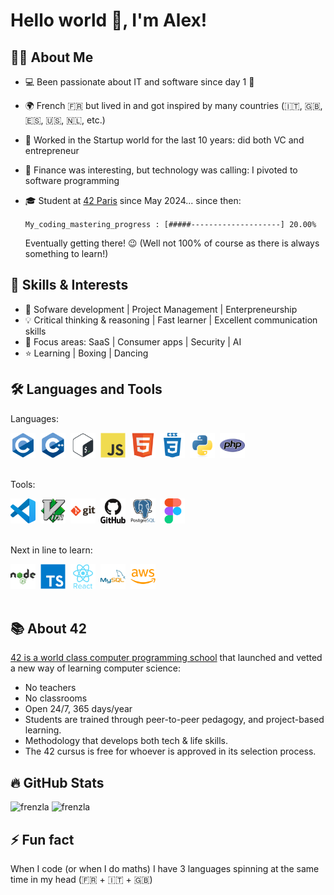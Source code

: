 # Hello world 👋, I'm Alex!

## 👨‍💻 About Me
- 💻 Been passionate about IT and software since day 1 🐣
- 🌍 French 🇫🇷 but lived in and got inspired by many countries (🇮🇹, 🇬🇧, 🇪🇸, 🇺🇸, 🇳🇱, etc.)
- 💼 Worked in the Startup world for the last 10 years: did both VC and entrepreneur
- 🚀 Finance was interesting, but technology was calling: I pivoted to software programming
- 🎓 Student at [42 Paris](https://42.fr/en/homepage/) since May 2024... since then:

    `My_coding_mastering_progress : [#####--------------------] 20.00%`

    Eventually getting there! 😉 (Well not 100% of course as there is always something to learn!)

## 🔧 Skills & Interests
- 💪 Sofware development | Project Management | Enterpreneurship
- 💡 Critical thinking & reasoning | Fast learner | Excellent communication skills
- 🎯 Focus areas: SaaS | Consumer apps | Security | AI
- ⭐️ Learning | Boxing | Dancing

## :hammer_and_wrench: Languages and Tools
Languages:
<div>
  <img src="https://github.com/devicons/devicon/blob/master/icons/c/c-original.svg" title="c" alt="c" width="40" height="40"/>&nbsp;
  <img src="https://github.com/devicons/devicon/blob/master/icons/cplusplus/cplusplus-original.svg" title="cpp" alt="cpp" width="40" height="40"/>&nbsp;
  <img src="https://github.com/devicons/devicon/blob/master/icons/bash/bash-original.svg" title="Bash" alt="Bash" width="40" height="40"/>&nbsp;
  <img src="https://github.com/devicons/devicon/blob/master/icons/javascript/javascript-original.svg" title="JavaScript" alt="JavaScript" width="40" height="40"/>&nbsp;
  <img src="https://github.com/devicons/devicon/blob/master/icons/html5/html5-original.svg" title="HTML5" alt="HTML" width="40" height="40"/>&nbsp;
  <img src="https://github.com/devicons/devicon/blob/master/icons/css3/css3-plain-wordmark.svg"  title="CSS3" alt="CSS" width="40" height="40"/>&nbsp;
  <img src="https://github.com/devicons/devicon/blob/master/icons/python/python-original.svg" title="Python" alt="Python" width="40" height="40"/>&nbsp;
  <img src="https://github.com/devicons/devicon/blob/master/icons/php/php-original.svg" title="php" alt="php" width="40" height="40"/>
  <br/>
  <br/>
</div>

Tools:
<div>
  <img src="https://github.com/devicons/devicon/blob/master/icons/vscode/vscode-original.svg" title="Vscode" alt="Vscode" width="40" height="40"/>&nbsp;
  <img src="https://github.com/devicons/devicon/blob/master/icons/vim/vim-original.svg" title="Vim" alt="Vim" width="40" height="40"/>&nbsp;
  <img src="https://github.com/devicons/devicon/blob/master/icons/git/git-original-wordmark.svg" title="Git" **alt="Git" width="40" height="40"/>&nbsp;
  <img src="https://github.com/devicons/devicon/blob/master/icons/github/github-original-wordmark.svg" title="Github" alt="Github" width="40" height="40"/>&nbsp;
  <img src="https://github.com/devicons/devicon/blob/master/icons/postgresql/postgresql-original-wordmark.svg" title="Postgresql" alt="Postgresql" width="40" height="40"/>&nbsp;
  <img src="https://github.com/devicons/devicon/blob/master/icons/figma/figma-original.svg" title="Figma" alt="Figma" width="40" height="40"/>
  <br/>
  <br/>
</div>

Next in line to learn:
<div>
  <img src="https://github.com/devicons/devicon/blob/master/icons/nodejs/nodejs-original-wordmark.svg" title="NodeJS" alt="NodeJS" width="40" height="40"/>&nbsp;
  <img src="https://github.com/devicons/devicon/blob/master/icons/typescript/typescript-original.svg" title="Typescript" alt="Typescript" width="40" height="40"/>&nbsp;
  <img src="https://github.com/devicons/devicon/blob/master/icons/react/react-original-wordmark.svg" title="React" alt="React" width="40" height="40"/>&nbsp;
  <img src="https://github.com/devicons/devicon/blob/master/icons/mysql/mysql-original-wordmark.svg" title="MySQL"  alt="MySQL" width="40" height="40"/>&nbsp;
  <img src="https://github.com/devicons/devicon/blob/master/icons/amazonwebservices/amazonwebservices-plain-wordmark.svg" title="AWS" alt="AWS" width="40" height="40"/>
  <br/>
  <br/>
</div>

## 📚 About 42
[42 is a world class computer programming school](https://42.fr/en/homepage/) that launched and vetted a new way of learning computer science:
- No teachers
- No classrooms
- Open 24/7, 365 days/year
- Students are trained through peer-to-peer pedagogy, and project-based learning.
- Methodology that develops both tech & life skills.
- The 42 cursus is free for whoever is approved in its selection process.


## 🔥 GitHub Stats
<p>
  <img src="https://github-readme-stats.vercel.app/api?username=frenzla&show_icons=true&locale=en&theme=material-palenight&hide_border=true" alt="frenzla" />
  <img src="http://github-readme-streak-stats.herokuapp.com?user=frenzla&locale=en&theme=material-palenight&hide_border=true" alt="frenzla" />
<p>

## ⚡ Fun fact
When I code (or when I do maths) I have 3 languages spinning at the same time in my head (🇫🇷 + 🇮🇹 + 🇬🇧)
